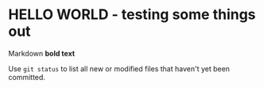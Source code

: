 HELLO WORLD - testing some things out
=====================================
Markdown **bold text**  

Use `git status` to list all new or modified files that haven't yet been committed.
